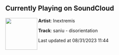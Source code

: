 ## Currently Playing on SoundCloud

[<img align="left" width="100" src="https://i1.sndcdn.com/artworks-xTnNP3FQNLxSnimy-Ay9unw-t500x500.jpg">](https://soundcloud.com/inextremis/disorientation)

**Artist**: Inextremis 

**Track**: saniu - disorientation

Last updated at 08/31/2023 11:44

